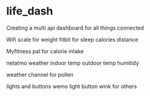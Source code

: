 # life_dash


Creating a multi api dashboard for all things connected

Wifi scale for weight
fitbit for 
    sleep
calories 
distance


Myfitness pal for 
calorie intake

netatmo 
weather
indoor temp
outdoor temp
humitidy

weather channel 
for pollen

lights and buttons
wemo light button
wink for others
